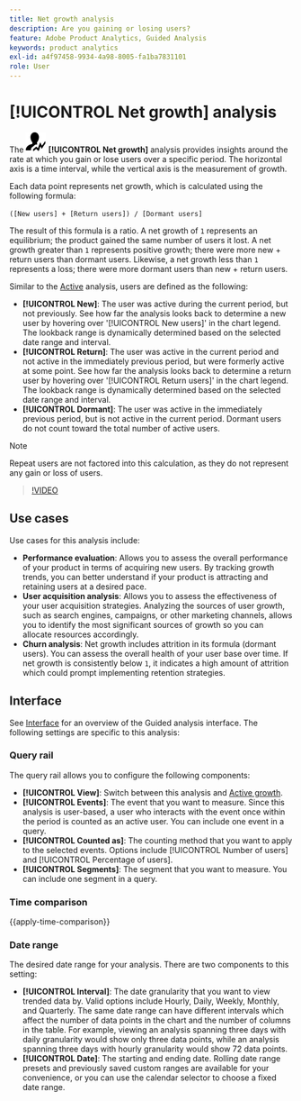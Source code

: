 ```yaml
---
title: Net growth analysis
description: Are you gaining or losing users?
feature: Adobe Product Analytics, Guided Analysis
keywords: product analytics
exl-id: a4f97458-9934-4a98-8005-fa1ba7831101
role: User
---
```

# [!UICONTROL Net growth] analysis

The ![NetGrowth](/help/assets/icons/NetGrowth.svg) **[!UICONTROL Net growth]** analysis provides insights around the rate at which you gain or lose users over a specific period. The horizontal axis is a time interval, while the vertical axis is the measurement of growth.

Each data point represents net growth, which is calculated using the following formula:

`([New users] + [Return users]) / [Dormant users]`

The result of this formula is a ratio. A net growth of `1` represents an equilibrium; the product gained the same number of users it lost. A net growth greater than `1` represents positive growth; there were more new + return users than dormant users. Likewise, a net growth less than `1` represents a loss; there were more dormant users than new + return users.

Similar to the [Active](active-growth.md) analysis, users are defined as the following:

* **[!UICONTROL New]**: The user was active during the current period, but not previously. See how far the analysis looks back to determine a new user by hovering over '[!UICONTROL New users]' in the chart legend. The lookback range is dynamically determined based on the selected date range and interval.
* **[!UICONTROL Return]**: The user was active in the current period and not active in the immediately previous period, but were formerly active at some point. See how far the analysis looks back to determine a return user by hovering over '[!UICONTROL Return users]' in the chart legend. The lookback range is dynamically determined based on the selected date range and interval.
* **[!UICONTROL Dormant]**: The user was active in the immediately previous period, but is not active in the current period. Dormant users do not count toward the total number of active users.

>[!NOTE]
>
>Repeat users are not factored into this calculation, as they do not represent any gain or loss of users.

>[!VIDEO](https://video.tv.adobe.com/v/3421664/?learn=on)


## Use cases

Use cases for this analysis include:

* **Performance evaluation**: Allows you to assess the overall performance of your product in terms of acquiring new users. By tracking growth trends, you can better understand if your product is attracting and retaining users at a desired pace.
* **User acquisition analysis**: Allows you to assess the effectiveness of your user acquisition strategies. Analyzing the sources of user growth, such as search engines, campaigns, or other marketing channels, allows you to identify the most significant sources of growth so you can allocate resources accordingly.
* **Churn analysis**: Net growth includes attrition in its formula (dormant users). You can assess the overall health of your user base over time. If net growth is consistently below `1`, it indicates a high amount of attrition which could prompt implementing retention strategies.

## Interface

See [Interface](../overview.md#interface) for an overview of the Guided analysis interface. The following settings are specific to this analysis:

### Query rail

The query rail allows you to configure the following components:

* **[!UICONTROL View]**: Switch between this analysis and [Active growth](active-growth.md).
* **[!UICONTROL Events]**: The event that you want to measure. Since this analysis is user-based, a user who interacts with the event once within the period is counted as an active user. You can include one event in a query.
* **[!UICONTROL Counted as]**: The counting method that you want to apply to the selected events. Options include [!UICONTROL Number of users] and [!UICONTROL Percentage of users].
* **[!UICONTROL Segments]**: The segment that you want to measure. You can include one segment in a query.

### Time comparison

{{apply-time-comparison}}

### Date range

The desired date range for your analysis. There are two components to this setting:

* **[!UICONTROL Interval]**: The date granularity that you want to view trended data by. Valid options include Hourly, Daily, Weekly, Monthly, and Quarterly. The same date range can have different intervals which affect the number of data points in the chart and the number of columns in the table. For example, viewing an analysis spanning three days with daily granularity would show only three data points, while an analysis spanning three days with hourly granularity would show 72 data points.
* **[!UICONTROL Date]**: The starting and ending date. Rolling date range presets and previously saved custom ranges are available for your convenience, or you can use the calendar selector to choose a fixed date range.

<!-- 
## Example

See below for an example of the analysis.

![Net growth compare](../assets/net-growth-compare.png)

-->
